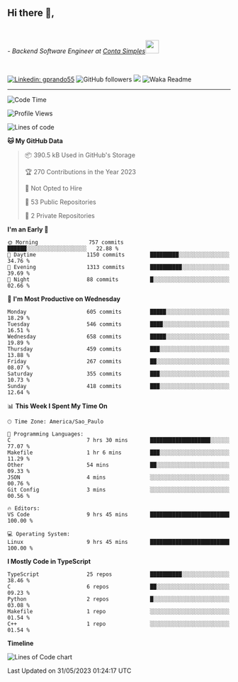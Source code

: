 <h2>Hi there  👋,</h2> </br>

<p><em>- Backend Software Engineer at <a href="https://contasimples.com">Conta Simples</a><img src="https://media.giphy.com/media/WUlplcMpOCEmTGBtBW/giphy.gif" width="30"> 
</em></p></br>


[![Linkedin: gprando55](https://img.shields.io/badge/-gprando55-blue?style=flat-square&logo=Linkedin&logoColor=white&link=https://www.linkedin.com/in/gprando55/)](https://www.linkedin.com/in/gprando55)
![GitHub followers](https://img.shields.io/github/followers/gprando55?label=Follow&style=social)
![](https://visitor-badge.glitch.me/badge?page_id=gprando55.gprando55)
![Waka Readme](https://github.com/gprando55/gprando55/workflows/Waka%20Readme/badge.svg)

---
<!--START_SECTION:waka-->
![Code Time](http://img.shields.io/badge/Code%20Time-2%2C409%20hrs%2019%20mins-blue)

![Profile Views](http://img.shields.io/badge/Profile%20Views-27-blue)

![Lines of code](https://img.shields.io/badge/From%20Hello%20World%20I%27ve%20Written-3.1%20million%20lines%20of%20code-blue)

**🐱 My GitHub Data** 

> 📦 390.5 kB Used in GitHub's Storage 
 > 
> 🏆 270 Contributions in the Year 2023
 > 
> 🚫 Not Opted to Hire
 > 
> 📜 53 Public Repositories 
 > 
> 🔑 2 Private Repositories 
 > 
**I'm an Early 🐤** 

```text
🌞 Morning                757 commits         ██████░░░░░░░░░░░░░░░░░░░   22.88 % 
🌆 Daytime                1150 commits        █████████░░░░░░░░░░░░░░░░   34.76 % 
🌃 Evening                1313 commits        ██████████░░░░░░░░░░░░░░░   39.69 % 
🌙 Night                  88 commits          █░░░░░░░░░░░░░░░░░░░░░░░░   02.66 % 
```
📅 **I'm Most Productive on Wednesday** 

```text
Monday                   605 commits         █████░░░░░░░░░░░░░░░░░░░░   18.29 % 
Tuesday                  546 commits         ████░░░░░░░░░░░░░░░░░░░░░   16.51 % 
Wednesday                658 commits         █████░░░░░░░░░░░░░░░░░░░░   19.89 % 
Thursday                 459 commits         ███░░░░░░░░░░░░░░░░░░░░░░   13.88 % 
Friday                   267 commits         ██░░░░░░░░░░░░░░░░░░░░░░░   08.07 % 
Saturday                 355 commits         ███░░░░░░░░░░░░░░░░░░░░░░   10.73 % 
Sunday                   418 commits         ███░░░░░░░░░░░░░░░░░░░░░░   12.64 % 
```


📊 **This Week I Spent My Time On** 

```text
🕑︎ Time Zone: America/Sao_Paulo

💬 Programming Languages: 
C                        7 hrs 30 mins       ███████████████████░░░░░░   77.07 % 
Makefile                 1 hr 6 mins         ███░░░░░░░░░░░░░░░░░░░░░░   11.29 % 
Other                    54 mins             ██░░░░░░░░░░░░░░░░░░░░░░░   09.33 % 
JSON                     4 mins              ░░░░░░░░░░░░░░░░░░░░░░░░░   00.76 % 
Git Config               3 mins              ░░░░░░░░░░░░░░░░░░░░░░░░░   00.56 % 

🔥 Editors: 
VS Code                  9 hrs 45 mins       █████████████████████████   100.00 % 

💻 Operating System: 
Linux                    9 hrs 45 mins       █████████████████████████   100.00 % 
```

**I Mostly Code in TypeScript** 

```text
TypeScript               25 repos            ██████████░░░░░░░░░░░░░░░   38.46 % 
C                        6 repos             ██░░░░░░░░░░░░░░░░░░░░░░░   09.23 % 
Python                   2 repos             █░░░░░░░░░░░░░░░░░░░░░░░░   03.08 % 
Makefile                 1 repo              ░░░░░░░░░░░░░░░░░░░░░░░░░   01.54 % 
C++                      1 repo              ░░░░░░░░░░░░░░░░░░░░░░░░░   01.54 % 
```



**Timeline**

![Lines of Code chart](https://raw.githubusercontent.com/prandogabriel/prandogabriel/master/assets/bar_graph.png)


 Last Updated on 31/05/2023 01:24:17 UTC
<!--END_SECTION:waka-->
